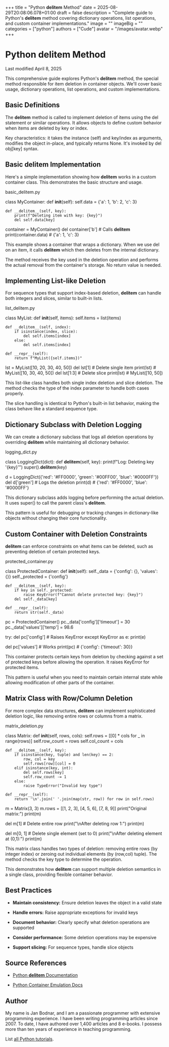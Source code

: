+++
title = "Python __delitem__ Method"
date = 2025-08-29T20:08:06.078+01:00
draft = false
description = "Complete guide to Python's __delitem__ method covering dictionary operations, list operations, and custom container implementations."
image = ""
imageBig = ""
categories = ["python"]
authors = ["Cude"]
avatar = "/images/avatar.webp"
+++

# Python __delitem__ Method

Last modified April 8, 2025

This comprehensive guide explores Python's __delitem__ method, the
special method responsible for item deletion in container objects. We'll cover
basic usage, dictionary operations, list operations, and custom implementations.

## Basic Definitions

The __delitem__ method is called to implement deletion of items
using the del statement or similar operations. It allows objects to
define custom behavior when items are deleted by key or index.

Key characteristics: it takes the instance (self) and key/index as arguments,
modifies the object in-place, and typically returns None. It's invoked by
del obj[key] syntax.

## Basic __delitem__ Implementation

Here's a simple implementation showing how __delitem__ works in a
custom container class. This demonstrates the basic structure and usage.

basic_delitem.py
  

class MyContainer:
    def __init__(self):
        self.data = {'a': 1, 'b': 2, 'c': 3}
    
    def __delitem__(self, key):
        print(f"Deleting item with key: {key}")
        del self.data[key]

container = MyContainer()
del container['b']  # Calls __delitem__
print(container.data)  # {'a': 1, 'c': 3}

This example shows a container that wraps a dictionary. When we use del
on an item, it calls __delitem__ which then deletes from the
internal dictionary.

The method receives the key used in the deletion operation and performs the
actual removal from the container's storage. No return value is needed.

## Implementing List-like Deletion

For sequence types that support index-based deletion, __delitem__
can handle both integers and slices, similar to built-in lists.

list_delitem.py
  

class MyList:
    def __init__(self, items):
        self.items = list(items)
    
    def __delitem__(self, index):
        if isinstance(index, slice):
            del self.items[index]
        else:
            del self.items[index]
    
    def __repr__(self):
        return f"MyList({self.items})"

lst = MyList([10, 20, 30, 40, 50])
del lst[1]      # Delete single item
print(lst)      # MyList([10, 30, 40, 50])
del lst[1:3]    # Delete slice
print(lst)      # MyList([10, 50])

This list-like class handles both single index deletion and slice deletion. The
method checks the type of the index parameter to handle both cases properly.

The slice handling is identical to Python's built-in list behavior, making the
class behave like a standard sequence type.

## Dictionary Subclass with Deletion Logging

We can create a dictionary subclass that logs all deletion operations by
overriding __delitem__ while maintaining all dictionary behavior.

logging_dict.py
  

class LoggingDict(dict):
    def __delitem__(self, key):
        print(f"Log: Deleting key '{key}'")
        super().__delitem__(key)

d = LoggingDict({'red': '#FF0000', 'green': '#00FF00', 'blue': '#0000FF'})
del d['green']  # Logs the deletion
print(d)        # {'red': '#FF0000', 'blue': '#0000FF'}

This dictionary subclass adds logging before performing the actual deletion. It
uses super() to call the parent class's __delitem__.

This pattern is useful for debugging or tracking changes in dictionary-like
objects without changing their core functionality.

## Custom Container with Deletion Constraints

__delitem__ can enforce constraints on what items can be deleted,
such as preventing deletion of certain protected keys.

protected_container.py
  

class ProtectedContainer:
    def __init__(self):
        self._data = {'config': {}, 'values': {}}
        self._protected = {'config'}
    
    def __delitem__(self, key):
        if key in self._protected:
            raise KeyError(f"Cannot delete protected key: {key}")
        del self._data[key]
    
    def __repr__(self):
        return str(self._data)

pc = ProtectedContainer()
pc._data['config']['timeout'] = 30
pc._data['values']['temp'] = 98.6

try:
    del pc['config']  # Raises KeyError
except KeyError as e:
    print(e)

del pc['values']  # Works
print(pc)  # {'config': {'timeout': 30}}

This container protects certain keys from deletion by checking against a set of
protected keys before allowing the operation. It raises KeyError
for protected items.

This pattern is useful when you need to maintain certain internal state while
allowing modification of other parts of the container.

## Matrix Class with Row/Column Deletion

For more complex data structures, __delitem__ can implement
sophisticated deletion logic, like removing entire rows or columns from a matrix.

matrix_deletion.py
  

class Matrix:
    def __init__(self, rows, cols):
        self.rows = [[0] * cols for _ in range(rows)]
        self.row_count = rows
        self.col_count = cols
    
    def __delitem__(self, key):
        if isinstance(key, tuple) and len(key) == 2:
            row, col = key
            self.rows[row][col] = 0
        elif isinstance(key, int):
            del self.rows[key]
            self.row_count -= 1
        else:
            raise TypeError("Invalid key type")
    
    def __repr__(self):
        return '\n'.join(' '.join(map(str, row)) for row in self.rows)

m = Matrix(3, 3)
m.rows = [[1, 2, 3], [4, 5, 6], [7, 8, 9]]
print("Original matrix:")
print(m)

del m[1]  # Delete entire row
print("\nAfter deleting row 1:")
print(m)

del m[0, 1]  # Delete single element (set to 0)
print("\nAfter deleting element at (0,1):")
print(m)

This matrix class handles two types of deletion: removing entire rows (by integer
index) or zeroing out individual elements (by (row,col) tuple). The method
checks the key type to determine the operation.

This demonstrates how __delitem__ can support multiple deletion
semantics in a single class, providing flexible container behavior.

## Best Practices

- **Maintain consistency:** Ensure deletion leaves the object in a valid state

- **Handle errors:** Raise appropriate exceptions for invalid keys

- **Document behavior:** Clearly specify what deletion operations are supported

- **Consider performance:** Some deletion operations may be expensive

- **Support slicing:** For sequence types, handle slice objects

## Source References

- [Python __delitem__ Documentation](https://docs.python.org/3/reference/datamodel.html#object.__delitem__)

- [Python Container Emulation Docs](https://docs.python.org/3/reference/datamodel.html#emulating-container-types)

## Author

My name is Jan Bodnar, and I am a passionate programmer with extensive
programming experience. I have been writing programming articles since 2007.
To date, I have authored over 1,400 articles and 8 e-books. I possess more
than ten years of experience in teaching programming.

List [all Python tutorials](/python/).